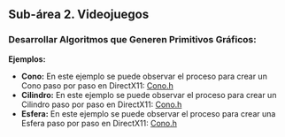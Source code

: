 
## Sub-área 2. Videojuegos ##

### Desarrollar Algoritmos que Generen Primitivos Gráficos: ###

**Ejemplos:**

- **Cono:** En este ejemplo se puede observar el proceso para crear un Cono paso por paso en DirectX11:
  [Cono.h](Ejemplos/Cono.h)
- **Cilindro:** En este ejemplo se puede observar el proceso para crear un Cilindro paso por paso en DirectX11:
  [Cono.h](Ejemplos/Cilindro.h)
- **Esfera:** En este ejemplo se puede observar el proceso para crear una Esfera paso por paso en DirectX11:
  [Cono.h](Ejemplos/Esfera.h)
